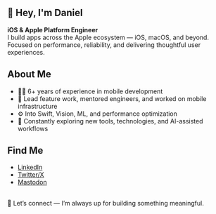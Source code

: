 ## 👋 Hey, I'm Daniel

**iOS & Apple Platform Engineer**  
I build apps across the Apple ecosystem — iOS, macOS, and beyond.  
Focused on performance, reliability, and delivering thoughtful user experiences.
  
## About Me

- 👨‍💻 6+ years of experience in mobile development  
- 🧠 Lead feature work, mentored engineers, and worked on mobile infrastructure  
- ⚙️ Into Swift, Vision, ML, and performance optimization  
- 🧪 Constantly exploring new tools, technologies, and AI-assisted workflows

  
## Find Me  
- [LinkedIn](https://linkedin.com/in/daniel-veremei)
- [Twitter/X](https://x.com/daniv3r)
- [Mastodon](https://mastodon.social/@danv3r)

\
🤝 Let’s connect — I’m always up for building something meaningful.

<!--
**Veremei/Veremei** is a ✨ _special_ ✨ repository because its `README.md` (this file) appears on your GitHub profile.

Here are some ideas to get you started:

- 🔭 I’m currently working on the 197 app ideas I have in the Apple Notes
- 🌱 I’m currently learning ...
- 👯 I’m looking to collaborate on ...
- 🤔 I’m looking for help with ...
- 💬 Ask me about ...
- 📫 How to reach me: ...
- 😄 Pronouns: ...
- ⚡ Fun fact: ...
-->
